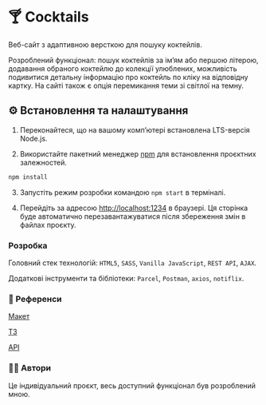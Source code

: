 # 🍸 Cocktails

Веб-сайт з адаптивною версткою для пошуку коктейлів.

Розроблений функціонал: пошук коктейлів за імʼям або першою літерою, додавання
обраного коктейлю до колекції улюблених, можливість подивитися детальну
інформацію про коктейль по кліку на відповідну картку. На сайті також є опція
перемикання теми зі світлої на темну.

## ⚙️ Встановлення та налаштування

1. Переконайтеся, що на вашому компʼютері встановлена LTS-версія Node.js.

2. Використайте пакетний менеджер [npm](https://docs.npmjs.com/about-npm) для
   встановлення проєктних залежностей.

```bash
npm install
```

3. Запустіть режим розробки командою `npm start` в терміналі.

4. Перейдіть за адресою [http://localhost:1234](http://localhost:1234) в
   браузері. Ця сторінка буде автоматично перезавантажуватися після збереження
   змін в файлах проєкту.

### Розробка

Головний стек технологій: `HTML5`, `SASS`, `Vanilla JavaScript`, `REST API`,
`AJAX`.

Додаткові інструменти та бібліотеки: `Parcel`, `Postman`, `axios`, `notiflix`.

### 🔗 Референси

[Макет](https://www.figma.com/file/efipxuF66Yy3gPn7UPbQPr/Cocktails?type=design)

[ТЗ](https://docs.google.com/spreadsheets/d/1F5yEEwP7VvIVLlXqBPw9TFtvF7coBnWf2qpEKiWDRMo/edit#gid=0)

[API](https://www.thecocktaildb.com/api.php)

### 👩‍💻 Автори

Це індивідуальний проєкт, весь доступний функціонал був розроблений мною.
